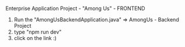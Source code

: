 Enterprise Application Project - "Among Us" - FRONTEND

1. Run the "AmongUsBackendApplication.java" => AmongUs - Backend Project
2. type "npm run dev"
3. click on the link :)
   

